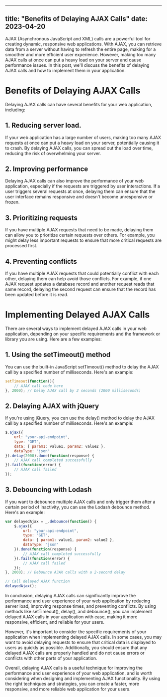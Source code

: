 
---
title: "Benefits of Delaying AJAX Calls"
date: 2023-04-20
---

AJAX (Asynchronous JavaScript and XML) calls are a powerful tool for creating dynamic, responsive web applications. With AJAX, you can retrieve data from a server without having to refresh the entire page, making for a smoother and more efficient user experience. However, making too many AJAX calls at once can put a heavy load on your server and cause performance issues. In this post, we'll discuss the benefits of delaying AJAX calls and how to implement them in your application.

# Benefits of Delaying AJAX Calls #

Delaying AJAX calls can have several benefits for your web application, including:

## 1. Reducing server load. ##

  If your web application has a large number of users, making too many AJAX requests at once can put a heavy load on your server, potentially causing it to crash. By delaying AJAX calls, you can spread out the load over time, reducing the risk of overwhelming your server.

## 2. Improving performance ##
Delaying AJAX calls can also improve the performance of your web application, especially if the requests are triggered by user interactions. If a user triggers several requests at once, delaying them can ensure that the user interface remains responsive and doesn't become unresponsive or frozen.

## 3. Prioritizing requests ##
If you have multiple AJAX requests that need to be made, delaying them can allow you to prioritize certain requests over others. For example, you might delay less important requests to ensure that more critical requests are processed first.

## 4. Preventing conflicts ##
If you have multiple AJAX requests that could potentially conflict with each other, delaying them can help avoid those conflicts. For example, if one AJAX request updates a database record and another request reads that same record, delaying the second request can ensure that the record has been updated before it is read.

# Implementing Delayed AJAX Calls #
There are several ways to implement delayed AJAX calls in your web application, depending on your specific requirements and the framework or library you are using. Here are a few examples:

## 1. Using the setTimeout() method ##

You can use the built-in JavaScript  setTimeout() method to delay the AJAX call by a specified number of milliseconds. Here's an example:

```js
setTimeout(function(){
    // AJAX call code here
}, 2000); // Delay AJAX call by 2 seconds (2000 milliseconds)

```

## 2. Delaying AJAX with jQuery ##

If you're using jQuery, you can use the delay() method to delay the AJAX call by a specified number of milliseconds. Here's an example:
```js
$.ajax({
    url: "your-api-endpoint",
    type: "GET",
    data: { param1: value1, param2: value2 },
    dataType: "json"
}).delay(2000).done(function(response) {
    // AJAX call completed successfully
}).fail(function(error) {
    // AJAX call failed
});

```

## 3. Debouncing with Lodash ##

If you want to debounce multiple AJAX calls and only trigger them after a certain period of inactivity, you can use the Lodash debounce method. Here's an example:

```js
var delayedAjax = _.debounce(function() {
    $.ajax({
        url: "your-api-endpoint",
        type: "GET",
        data: { param1: value1, param2: value2 },
        dataType: "json"
    }).done(function(response) {
        // AJAX call completed successfully
    }).fail(function(error) {
        // AJAX call failed
    });
}, 2000); // Debounce AJAX calls with a 2-second delay

// Call delayed AJAX function
delayedAjax();

```

In conclusion, delaying AJAX calls can significantly improve the performance and user experience of your web application by reducing server load, improving response times, and preventing conflicts. By using methods like setTimeout(), delay(), and debounce(), you can implement delayed AJAX calls in your application with ease, making it more responsive, efficient, and reliable for your users.

However, it's important to consider the specific requirements of your application when implementing delayed AJAX calls. In some cases, you may want to avoid delaying requests to ensure that critical data is displayed to users as quickly as possible. Additionally, you should ensure that any delayed AJAX calls are properly handled and do not cause errors or conflicts with other parts of your application.

Overall, delaying AJAX calls is a useful technique for improving the performance and user experience of your web application, and is worth considering when designing and implementing AJAX functionality. By using the right techniques and strategies, you can create a faster, more responsive, and more reliable web application for your users.




